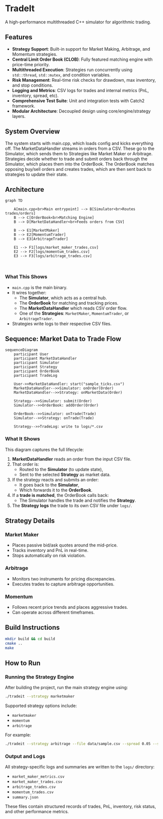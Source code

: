 # TradeIt

A high-performance multithreaded C++ simulator for algorithmic trading.

## Features

- **Strategy Support**: Built-in support for Market Making, Arbitrage, and Momentum strategies.
- **Central Limit Order Book (CLOB)**: Fully featured matching engine with price-time priority.
- **Multithreaded Execution**: Strategies run concurrently using `std::thread`, `std::mutex`, and condition variables.
- **Risk Management**: Real-time risk checks for drawdown, max inventory, and stop conditions.
- **Logging and Metrics**: CSV logs for trades and internal metrics (PnL, inventory, spread, etc).
- **Comprehensive Test Suite**: Unit and integration tests with Catch2 framework.
- **Modular Architecture**: Decoupled design using core/engine/strategy layers.

## System Overview

The system starts with main.cpp, which loads config and kicks everything off. The MarketDataHandler streams in orders from a CSV. These go to the Simulator, which sends them to Strategies like Market Maker or Arbitrage. Strategies decide whether to trade and submit orders back through the Simulator, which places them into the OrderBook. The OrderBook matches opposing buy/sell orders and creates trades, which are then sent back to strategies to update their state.

## Architecture

```mermaid
graph TD

    A[main.cpp<br>Main entrypoint] --> B[Simulator<br>Routes trades/orders]
    B --> C[OrderBook<br>Matching Engine]
    B --> D[MarketDataHandler<br>Feeds orders from CSV]

    B --> E1[MarketMaker]
    B --> E2[MomentumTrader]
    B --> E3[ArbitrageTrader]

    E1 --> F1[logs/market_maker_trades.csv]
    E2 --> F2[logs/momentum_trades.csv]
    E3 --> F3[logs/arbitrage_trades.csv]

    
```

### What This Shows

- `main.cpp` is the main binary.
- It wires together:
  - The **Simulator**, which acts as a central hub.
  - The **OrderBook** for matching and tracking prices.
  - The **MarketDataHandler** which reads CSV order flow.
  - One of the **Strategies**: `MarketMaker`, `MomentumTrader`, or `ArbitrageTrader`.
- Strategies write logs to their respective CSV files.

## Sequence: Market Data to Trade Flow

```mermaid
sequenceDiagram
    participant User
    participant MarketDataHandler
    participant Simulator
    participant Strategy
    participant OrderBook
    participant TradeLog

    User->>MarketDataHandler: start("sample_ticks.csv")
    MarketDataHandler-->>Simulator: onOrder(Order)
    MarketDataHandler-->>Strategy: onMarketData(Order)
    
    Strategy-->>Simulator: submit(Order)
    Simulator-->>OrderBook: addOrder(Order)
    
    OrderBook-->>Simulator: onTrade(Trade)
    Simulator-->>Strategy: onTrade(Trade)
    
    Strategy-->>TradeLog: write to logs/*.csv

```

### What It Shows

This diagram captures the full lifecycle:

1. **MarketDataHandler** reads an order from the input CSV file.
2. That order is:
   - Routed to the **Simulator** (to update state),
   - Sent to the selected **Strategy** as market data.
3. If the strategy reacts and submits an order:
   - It goes back to the **Simulator**,
   - Which forwards it to the **OrderBook**.
4. If a **trade is matched**, the OrderBook calls back:
   - The Simulator handles the trade and notifies the **Strategy**.
5. The **Strategy logs** the trade to its own CSV file under `logs/`.


## Strategy Details

### Market Maker

- Places passive bid/ask quotes around the mid-price.
- Tracks inventory and PnL in real-time.
- Stops automatically on risk violation.

### Arbitrage

- Monitors two instruments for pricing discrepancies.
- Executes trades to capture arbitrage opportunities.

### Momentum

- Follows recent price trends and places aggressive trades.
- Can operate across different timeframes.


## Build Instructions

```bash
mkdir build && cd build
cmake ..
make
```


## How to Run

### Running the Strategy Engine

After building the project, run the main strategy engine using:

```bash
./tradeit --strategy marketmaker
```

Supported strategy options include:

- `marketmaker`
- `momentum`
- `arbitrage`

For example:

```bash
./tradeit --strategy arbitrage --file data/sample.csv --spread 0.05 --size 10 --risk -100
```

### Output and Logs

All strategy-specific logs and summaries are written to the `logs/` directory:

- `market_maker_metrics.csv`
- `market_maker_trades.csv`
- `arbitrage_trades.csv`
- `momentum_trades.csv`
- `summary.json`

These files contain structured records of trades, PnL, inventory, risk status, and other performance metrics.
